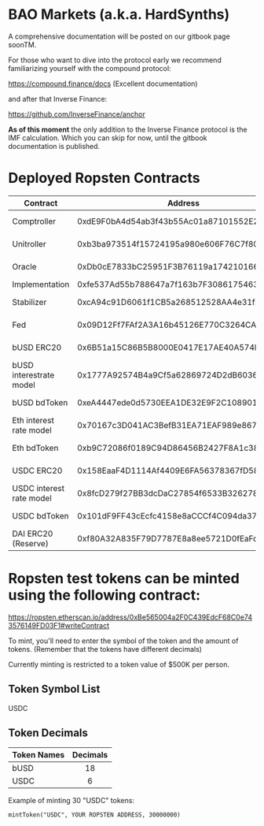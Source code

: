 # BAO Markets (a.k.a. HardSynths)

A comprehensive documentation will be posted on our gitbook page soonTM.

For those who want to dive into the protocol early we recommend familiarizing yourself with the compound protocol:

https://compound.finance/docs (Excellent documentation)

and after that Inverse Finance:

https://github.com/InverseFinance/anchor

**As of this moment** the only addition to the Inverse Finance protocol is the IMF calculation.
Which you can skip for now, until the gitbook documentation is published.

# Deployed Ropsten Contracts

Contract  	  					| Address									|Etherscan 																			|Code|
--------------------------------| ------------------------------------------|-----------------------------------------------------------------------------------|----|
Comptroller  					| 0xdE9F0bA4d54ab3f43b55Ac01a87101552E257931|https://ropsten.etherscan.io/address/0xdE9F0bA4d54ab3f43b55Ac01a87101552E257931	|https://github.com/baofinance/bao-markets-contracts/blob/master/contracts/Comptroller.sol|
Unitroller  					| 0xb3ba973514f15724195a980e606F76C7f806a18A|https://ropsten.etherscan.io/address/0xbF2d7626a66aad910173fB43Ffd738A0F82C7f33	|https://github.com/baofinance/bao-markets-contracts/blob/master/contracts/Unitroller.sol|
Oracle  						| 0xDb0cE7833bC25951F3B76119a1742101669C1861|https://ropsten.etherscan.io/address/0x48E1654a7F4deB1cd3d9817D44cAebB7f1404f06	|https://github.com/baofinance/bao-markets-contracts/blob/master/contracts/Oracle.sol|
Implementation					| 0xfe537Ad55b788647a7f163b7F3086175463B6664|																					|	
Stabilizer  					| 0xcA94c91D6061f1CB5a268512528AA4e31fFA39CF|https://ropsten.etherscan.io/address/0x89BA107c0a767A6eB317F6b1a715A45D05014eB6	|https://github.com/baofinance/bao-markets-contracts/blob/master/contracts/Stabilizer.sol|
Fed  							| 0x09D12Ff7FAf2A3A16b45126E770C3264CAce3c4F|https://ropsten.etherscan.io/address/0x214C295F655c502B1380fa42B2e069011736E823	|https://github.com/baofinance/bao-markets-contracts/blob/master/contracts/Fed.sol|
bUSD ERC20						| 0x6B51a15C86B5B8000E0417E17AE40A574EcBB4bD|https://ropsten.etherscan.io/address/0x0F051F3C818b495ef27AC46462188295F83469A5	|https://github.com/baofinance/bao-markets-contracts/blob/master/contracts/ERC20.sol|
bUSD interestrate model  		| 0x1777A92574B4a9Cf5a62869724D2dB603696B963|https://ropsten.etherscan.io/address/0x796661995a1e5179553268619405Fd18F9d7DdAB	|https://github.com/baofinance/bao-markets-contracts/blob/master/contracts/JumpRateModelV2.sol|
bUSD bdToken					| 0xeA4447ede0d5730EEA1DE32E9F2C108901603a2a|https://ropsten.etherscan.io/address/0x63793577FC659243Df8fF731089FBe60d2A36A0d	|https://github.com/baofinance/bao-markets-contracts/blob/master/contracts/CErc20.sol|
Eth interest rate model  		| 0x70167c3D041AC3BefB31EA71EAF989e867368414|https://ropsten.etherscan.io/address/0xe9EC37eE8ef8879f077845702fB3e93F0DaA9916	|https://github.com/baofinance/bao-markets-contracts/blob/master/contracts/WhitePaperInterestRateModel.sol|
Eth bdToken						| 0xb9C72086f0189C94D86456B2427F8A1c38Fe18dF|https://ropsten.etherscan.io/address/0x895952c8290bf311B4848dE954F1A747Bf97809f	|https://github.com/baofinance/bao-markets-contracts/blob/master/contracts/CEther.sol|
USDC ERC20  					| 0x158EaaF4D1114Af4409E6FA56378367fD58C2fd0|https://ropsten.etherscan.io/address/0x48C1be647204eb97BC5C6914e5D60E7A7b7b398B	|https://github.com/baofinance/bao-markets-contracts/blob/master/contracts/ERC20.sol|
USDC interest rate model  		| 0x8fcD279f27BB3dcDaC27854f6533B3262789A370|https://ropsten.etherscan.io/address/0xF5592Ee74fe2657552a25626cF6eB3e0d34d6398	|https://github.com/baofinance/bao-markets-contracts/blob/master/contracts/JumpRateModelV2.sol|
USDC bdToken 					| 0x101dF9FF43cEcfc4158e8aCCCf4C094da375dcaA|https://ropsten.etherscan.io/address/0xfA3545f9Cca55088B30223bc86BE1AEe0F86eE62	|https://github.com/baofinance/bao-markets-contracts/blob/master/contracts/CErc20.sol|
DAI ERC20 (Reserve)  			| 0xf80A32A835F79D7787E8a8ee5721D0fEaFd78108|https://ropsten.etherscan.io/address/0xf80A32A835F79D7787E8a8ee5721D0fEaFd78108	|https://github.com/baofinance/bao-markets-contracts/blob/master/contracts/ERC20.sol|

# Ropsten test tokens can be minted using the following contract:

https://ropsten.etherscan.io/address/0xBe565004a2F0C439EdcF68C0e743576149FD03F1#writeContract

To mint, you'll need to enter the symbol of the token and the amount of tokens.
(Remember that the tokens have different decimals)

Currently minting is restricted to a token value of $500K per person.

## Token Symbol List

USDC <br />


## Token Decimals

| Token Names   | Decimals      |
| ------------- |:-------------:|
| bUSD      	| 18 			|
| USDC      	| 6      		|


Example of minting 30 "USDC" tokens:

`mintToken("USDC", YOUR ROPSTEN ADDRESS, 30000000)` 

